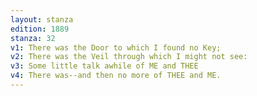 ```yaml
---
layout: stanza
edition: 1889
stanza: 32
v1: There was the Door to which I found no Key;
v2: There was the Veil through which I might not see:
v3: Some little talk awhile of ME and THEE
v4: There was--and then no more of THEE and ME.
---
```

